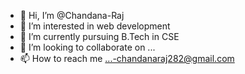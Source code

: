 - 👋 Hi, I’m @Chandana-Raj
- 👀 I’m interested in web development
- 🌱 I’m currently pursuing B.Tech in CSE
- 💞️ I’m looking to collaborate on ...
- 📫 How to reach me ...-chandanaraj282@gmail.com

<!---
Chandana-Raj/Chandana-Raj is a ✨ special ✨ repository because its `README.md` (this file) appears on your GitHub profile.
You can click the Preview link to take a look at your changes.
--->
